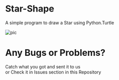 # Star-Shape
A simple program to draw a Star using Python.Turtle

![pic](http://s13.picofile.com/file/8401479142/2020_06_29_191542.jpg)  

# Any Bugs or Problems?
Catch what you got and sent it to us  
or Check it in Issues section in this Repository  
